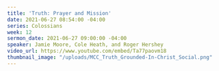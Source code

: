 ```yaml
---
title: 'Truth: Prayer and Mission'
date: 2021-06-27 08:54:00 -04:00
series: Colossians
week: 12
sermon_date: 2021-06-27 09:00:00 -04:00
speaker: Jamie Moore, Cole Heath, and Roger Hershey
video_url: https://www.youtube.com/embed/Ta77paovm18
thumbnail_image: "/uploads/MCC_Truth_Grounded-In-Christ_Social.png"
---
```


